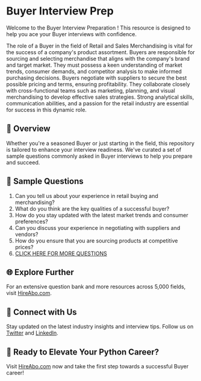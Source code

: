 # Buyer Interview Prep

Welcome to the Buyer Interview Preparation ! This resource is designed to help you ace your Buyer interviews with confidence.

The role of a Buyer in the field of Retail and Sales Merchandising is vital for the success of a company's product assortment. Buyers are responsible for sourcing and selecting merchandise that aligns with the company's brand and target market. They must possess a keen understanding of market trends, consumer demands, and competitor analysis to make informed purchasing decisions. Buyers negotiate with suppliers to secure the best possible pricing and terms, ensuring profitability. They collaborate closely with cross-functional teams such as marketing, planning, and visual merchandising to develop effective sales strategies. Strong analytical skills, communication abilities, and a passion for the retail industry are essential for success in this dynamic role.

## 🚀 Overview

Whether you're a seasoned Buyer or just starting in the field, this repository is tailored to enhance your interview readiness. We've curated a set of sample questions commonly asked in Buyer interviews to help you prepare and succeed.

## 📝 Sample Questions

1. Can you tell us about your experience in retail buying and merchandising?
2. What do you think are the key qualities of a successful buyer?
3. How do you stay updated with the latest market trends and consumer preferences?
4. Can you discuss your experience in negotiating with suppliers and vendors?
5. How do you ensure that you are sourcing products at competitive prices?
6. [CLICK HERE FOR MORE QUESTIONS](https://hireabo.com/job/22_3_8/Buyer)

## 🌐 Explore Further

For an extensive question bank and more resources across 5,000 fields, visit [HireAbo.com](https://www.hireabo.com).

## 📱 Connect with Us

Stay updated on the latest industry insights and interview tips. Follow us on [Twitter](https://twitter.com/hireabo) and [LinkedIn](https://www.linkedin.com/in/hire-abo-3609972a8/).

## 🚀 Ready to Elevate Your Python Career?

Visit [HireAbo.com](https://www.hireabo.com) now and take the first step towards a successful Buyer career!